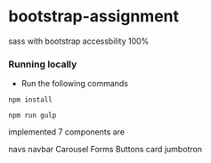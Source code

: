 # bootstrap-assignment

sass with bootstrap 
accessbility 100%

### Running locally 

- Run the following commands

```
npm install

npm run gulp
```
implemented 7 components are

navs
navbar
Carousel
Forms
Buttons
card
jumbotron
